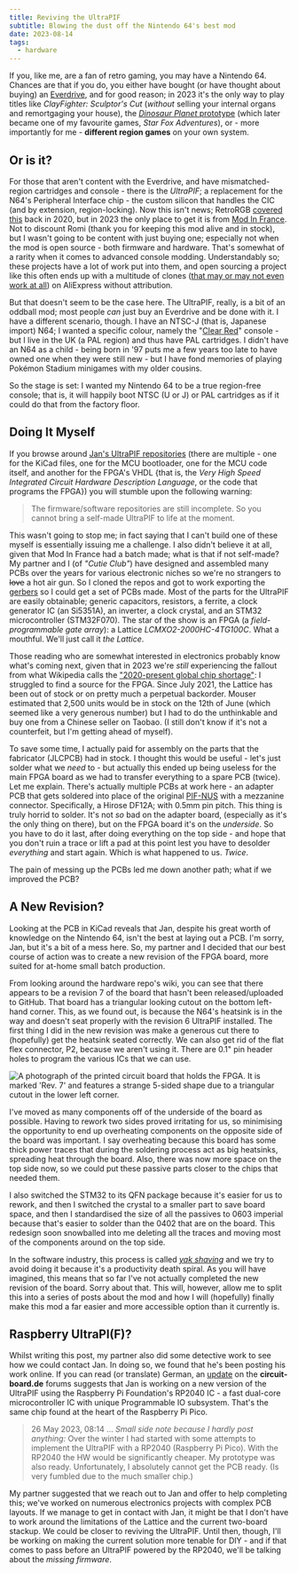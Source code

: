 ```yaml
---
title: Reviving the UltraPIF
subtitle: Blowing the dust off the Nintendo 64's best mod
date: 2023-08-14
tags:
  - hardware
---
```


If you, like me, are a fan of retro gaming, you may have a Nintendo 64. Chances
are that if you do, you either have bought (or have thought about buying) an
[Everdrive][1], and for good reason; in 2023 it's the only way to play titles
like _ClayFighter: Sculptor's Cut_ (_without_ selling your internal organs
and remortgaging your house), the [_Dinosaur Planet_ prototype][2] (which later
became one of my favourite games, _Star Fox Adventures_), or - more importantly
for me - **different region games** on your own system.

## Or is it?

For those that aren't content with the Everdrive, and have mismatched-region
cartridges and console - there is the _UltraPIF_; a replacement for the N64's
Peripheral Interface chip - the custom silicon that handles the CIC (and by
extension, region-locking). Now this isn't news; RetroRGB [covered this][3]
back in 2020, but in 2023 the only place to get it is from [Mod In France][4].
Not to discount Romi (thank you for keeping this mod alive and in stock),
but I wasn't going to be content with just buying one; especially not when the
mod is open source - both firmware and hardware. That's somewhat of a rarity
when it comes to advanced console modding. Understandably so; these projects
have a lot of work put into them, and open sourcing a project like this often
ends up with a multitude of clones ([that may or may not even work at all][5])
on AliExpress without attribution.

But that doesn't seem to be the case here. The UltraPIF, really, is a bit of an
oddball mod; most people _can_ just buy an Everdrive and be done with it. I have
a different scenario, though. I have an NTSC-J (that is, Japanese import) N64;
I wanted a specific colour, namely the "[Clear Red][6]" console - but I live
in the UK (a PAL region) and thus have PAL cartridges. I didn't have an N64
as a child - being born in '97 puts me a few years too late to have owned one
when they were still new - but I have fond memories of playing Pokémon Stadium
minigames with my older cousins.

So the stage is set: I wanted my Nintendo 64 to be a true region-free console;
that is, it will happily boot NTSC (U or J) or PAL cartridges as if it could do
that from the factory floor.

## Doing It Myself

If you browse around [Jan's UltraPIF repositories][7] (there are multiple - one
for the KiCad files, one for the MCU bootloader, one for the MCU code itself,
and another for the FPGA's VHDL {that is, the _Very High Speed Integrated
Circuit Hardware Description Language_, or the code that programs the FPGA}) you
will stumble upon the following warning:

> The firmware/software repositories are still incomplete.
> So you cannot bring a self-made UltraPIF to life at the moment.

This wasn't going to stop me; in fact saying that I can't build one of these
myself is essentially issuing me a challenge. I also didn't believe it at all,
given that Mod In France had a batch made; what is that if not self-made? My
partner and I (of _"Cutie Club"_) have designed and assembled many PCBs over
the years for various electronic niches so we're no strangers to ~~love~~ a
hot air gun. So I cloned the repos and got to work exporting the [gerbers][8]
so I could get a set of PCBs made. Most of the parts for the UltraPIF are
easily obtainable; generic capacitors, resistors, a ferrite, a clock generator
IC (an Si5351A), an inverter, a clock crystal, and an STM32 microcontroller
(STM32F070). The star of the show is an FPGA (a _field-programmable gate
array_): a Lattice _LCMXO2-2000HC-4TG100C_. What a mouthful. We'll just call it
_the Lattice_.

Those reading who are somewhat interested in electronics probably know what's
coming next, given that in 2023 we're _still_ experiencing the fallout from what
Wikipedia calls the ["2020-present global chip shortage"][9]: I struggled to
find a source for the FPGA. Since July 2021, the Lattice has been out of stock
or on pretty much a perpetual backorder. Mouser estimated that 2,500 units would
be in stock on the 12th of June (which seemed like a very generous number) but I
had to do the unthinkable and buy one from a Chinese seller on Taobao. (I still
don't know if it's not a counterfeit, but I'm getting ahead of myself).

To save some time, I actually paid for assembly on the parts that the fabricator
(JLCPCB) had in stock. I thought this would be useful - let's just solder what
we _need_ to - but actually this ended up being useless for the main FPGA board
as we had to transfer everything to a spare PCB (twice). Let me explain. There's
actually multiple PCBs at work here - an adapter PCB that gets soldered into
place of the original [PIF-NUS][10] with a mezzanine connector. Specifically, a
Hirose DF12A; with 0.5mm pin pitch. This thing is truly horrid to solder. It's
not _so_ bad on the adapter board, (especially as it's the only thing on there),
but on the FPGA board it's on the _underside_. So you have to do it last, after
doing everything on the top side - and hope that you don't ruin a trace or lift
a pad at this point lest you have to desolder _everything_ and start again.
Which is what happened to us. _Twice_.

The pain of messing up the PCBs led me down another path; what if we improved
the PCB?

## A New Revision?

Looking at the PCB in KiCad reveals that Jan, despite his great worth of
knowledge on the Nintendo 64, isn't the best at laying out a PCB. I'm sorry,
Jan, but it's a bit of a mess here. So, my partner and I decided that our best
course of action was to create a new revision of the FPGA board, more suited for
at-home small batch production.

From looking around the hardware repo's wiki, you can see that there appears
to be a revision 7 of the board that hasn't been released/uploaded to GitHub.
That board has a triangular looking cutout on the bottom left-hand corner.
This, as we found out, is because the N64's heatsink is in the way and doesn't
seat properly with the revision 6 UltraPIF installed. The first thing I did in
the new revision was make a generous cut there to (hopefully) get the heatsink
seated correctly. We can also get rid of the flat flex connector, P2, because we
aren't using it. There are 0.1" pin header holes to program the various ICs that
we can use.

<!-- This is horribly ugly because I can't wrap it. -->

![A photograph of the printed circuit board that holds the FPGA. It is marked
'Rev. 7' and features a strange 5-sided shape due to a triangular cutout
in the lower left corner.](https://raw.githubusercontent.com/wiki/jago85/UltraPIF_Hardware/images/interface_top.jpg "The unreleased Revision 7 FPGA
board")

I've moved as many components off of the underside of the board as possible.
Having to rework two sides proved irritating for us, so minimising the
opportunity to end up overheating components on the opposite side of the board
was important. I say overheating because this board has some thick power traces
that during the soldering process act as big heatsinks, spreading heat through
the board. Also, there was now more space on the top side now, so we could
put these passive parts closer to the chips that needed them.

I also switched the STM32 to its QFN package because it's easier for us to
rework, and then I switched the crystal to a smaller part to save board space,
and then I standardised the size of all the passives to 0603 imperial because
that's easier to solder than the 0402 that are on the board. This redesign soon
snowballed into me deleting all the traces and moving most of the components
around on the top side.

In the software industry, this process is called [_yak shaving_][11] and we try
to avoid doing it because it's a productivity death spiral. As you will have
imagined, this means that so far I've not actually completed the new revision of
the board. Sorry about that. This will, however, allow me to split this into a
series of posts about the mod and how I will (hopefully) finally make this mod
a far easier and more accessible option than it currently is.

## Raspberry UltraPI(F)?

Whilst writing this post, my partner also did some detective work to see how we
could contact Jan. In doing so, we found that he's been posting his work online.
If you can read (or translate) German, an [update][12] on the **circuit-board.de**
forums suggests that Jan is working on a new version of the UltraPIF using the
Raspberry Pi Foundation's RP2040 IC - a fast dual-core microcontroller IC with
unique Programmable IO subsystem. That's the same chip found at the heart of the
Raspberry Pi Pico.

> 26 May 2023, 08:14
> ...
> _Small side note because I hardly post anything:_
> Over the winter I had started with some attempts to implement the
> UltraPIF with a RP2040 (Raspberry Pi Pico). With the RP2040 the HW would
> be significantly cheaper. My prototype was also ready. Unfortunately, I
> absolutely cannot get the PCB ready. (Is very fumbled due to the much smaller
> chip.)

My partner suggested that we reach out to Jan and offer to help completing this;
we've worked on numerous electronics projects with complex PCB layouts. If we
manage to get in contact with Jan, it might be that I don't have to work around
the limitations of the Lattice and the current two-board stackup. We could be
closer to reviving the UltraPIF. Until then, though, I'll be working on making
the current solution more tenable for DIY - and if that comes to pass before an
UltraPIF powered by the RP2040, we'll be talking about the _missing firmware_.

[1]: https://krikzz.com/our-products/cartridges/ed64x7.html
[2]: https://tcrf.net/Proto:Star_Fox_Adventures/Dinosaur_Planet
[3]: https://www.retrorgb.com/ultrapif-multi-region-n64-pif-replacement.html
[4]: https://shop.modinfrance.fr/en/nintendo-64/25-ultra-pif-N64.html
[5]: https://www.retrorgb.com/beware-of-fake-gcloaders.html
[6]: https://consolevariations.com/variation/console/n64-clear-red-white
[7]: https://github.com/jago85?tab=repositories&q=UltraPIF
[8]: https://en.wikipedia.org/wiki/Gerber_format
[9]: https://en.wikipedia.org/wiki/2020%E2%80%93present_global_chip_shortage
[10]: https://n64brew.dev/wiki/PIF-NUS
[11]: https://americanexpress.io/yak-shaving/
[12]: https://circuit-board.de/forum/index.php/Thread/24209-WIP-UltraPIF-Multi-Region-N64-PIF-Replacement/?postID=1034156#post1034156

